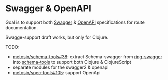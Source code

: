 # Swagger & OpenAPI

Goal is to support both [Swagger](https://swagger.io/) & [OpenAPI](https://www.openapis.org/) specifications for route documentation.

Swagge-support draft works, but only for Clojure.

TODO:

* [metosin/schema-tools#38](https://github.com/metosin/schema-tools/issues/38): extract Schema-swagger from [ring-swagger](https://github.com/metosin/ring-swagger) into [schema-tools](https://github.com/metosin/schema-tools) to support both Clojure & ClojureScript
* separate modules for the swagger2 & openapi
* [metosin/spec-tools#105](https://github.com/metosin/spec-tools/issues/105): support OpenApi
